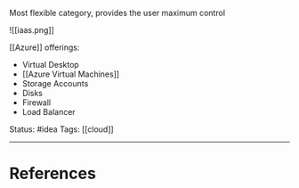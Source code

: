 Most flexible category, provides the user maximum control

![[iaas.png]]

[[Azure]] offerings:
- Virtual Desktop
- [[Azure Virtual Machines]]
- Storage Accounts
- Disks
- Firewall
- Load Balancer

Status: #idea
Tags: [[cloud]]

---
# References